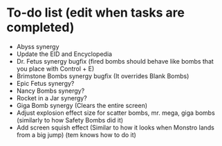 # To-do list (edit when tasks are completed)
- Abyss synergy
- Update the EID and Encyclopedia
- Dr. Fetus synergy bugfix (fired bombs should behave like bombs that you place with Control + E)
- Brimstone Bombs synergy bugfix (It overrides Blank Bombs)
- Epic Fetus synergy?
- Nancy Bombs synergy?
- Rocket in a Jar synergy?
- Giga Bomb synergy (Clears the entire screen)
- Adjust explosion effect size for scatter bombs, mr. mega, giga bombs (similarly to how Safety Bombs did it)
- Add screen squish effect (Similar to how it looks when Monstro lands from a big jump) (tem knows how to do it)

